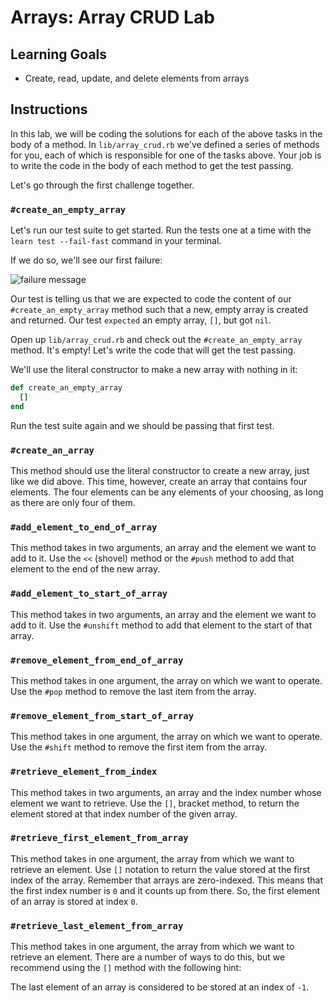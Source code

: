 # Arrays: Array CRUD Lab

## Learning Goals

- Create, read, update, and delete elements from arrays

## Instructions

In this lab, we will be coding the solutions for each of the above tasks in the
body of a method. In `lib/array_crud.rb` we've defined a series of methods for
you, each of which is responsible for one of the tasks above. Your job is to
write the code in the body of each method to get the test passing.

Let's go through the first challenge together.

### `#create_an_empty_array`

Let's run our test suite to get started. Run the tests one at a time with the
`learn test --fail-fast` command in your terminal.

If we do so, we'll see our first failure:

![failure message](http://readme-pics.s3.amazonaws.com/Screen%20Shot%202015-10-26%20at%202.05.07%20PM.png)

Our test is telling us that we are expected to code the content of our
`#create_an_empty_array` method such that a new, empty array is created and
returned. Our test `expected` an empty array, `[]`, but got `nil`.

Open up `lib/array_crud.rb` and check out the `#create_an_empty_array` method.
It's empty! Let's write the code that will get the test passing.

We'll use the literal constructor to make a new array with nothing in it:

```ruby
def create_an_empty_array
  []
end
```

Run the test suite again and we should be passing that first test.

### `#create_an_array`

This method should use the literal constructor to create a new array, just like
we did above. This time, however, create an array that contains four elements.
The four elements can be any elements of your choosing, as long as there are
only four of them.

### `#add_element_to_end_of_array`

This method takes in two arguments, an array and the element we want to add to
it. Use the `<<` (shovel) method or the `#push` method to add that element to
the end of the new array.

### `#add_element_to_start_of_array`

This method takes in two arguments, an array and the element we want to add to
it. Use the `#unshift` method to add that element to the start of that array.

### `#remove_element_from_end_of_array`

This method takes in one argument, the array on which we want to operate. Use
the `#pop` method to remove the last item from the array.

### `#remove_element_from_start_of_array`

This method takes in one argument, the array on which we want to operate. Use
the `#shift` method to remove the first item from the array.

### `#retrieve_element_from_index`

This method takes in two arguments, an array and the index number whose element
we want to retrieve. Use the `[]`, bracket method, to return the element stored
at that index number of the given array.

### `#retrieve_first_element_from_array`

This method takes in one argument, the array from which we want to retrieve an
element. Use `[]` notation to return the value stored at the first index of the
array. Remember that arrays are zero-indexed. This means that the first index
number is `0` and it counts up from there. So, the first element of an array is
stored at index `0`.

### `#retrieve_last_element_from_array`

This method takes in one argument, the array from which we want to retrieve an
element. There are a number of ways to do this, but we recommend using the `[]`
method with the following hint:

The last element of an array is considered to be stored at an index of `-1`.
